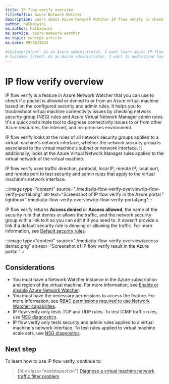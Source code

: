 ```yaml
---
title: IP flow verify overview
titleSuffix: Azure Network Watcher
description: Learn about Azure Network Watcher IP flow verify to check if traffic is allowed or denied to and from your Azure virtual machines (VMs).
author: halkazwini
ms.author: halkazwini
ms.service: azure-network-watcher
ms.topic: concept-article
ms.date: 09/30/2024

#CustomerIntent: As an Azure administrator, I want learn about IP flow verify so I can use it to check the security rules applied on the VMs to confirm if traffic is allowed or denied.
# Customer intent: As an Azure administrator, I want to understand how to use IP flow verify, so that I can troubleshoot and confirm if network traffic is allowed or denied for my virtual machines based on security rules.
---
```


# IP flow verify overview

IP flow verify is a feature in Azure Network Watcher that you can use to check if a packet is allowed or denied to or from an Azure virtual machine based on the configured security and admin rules. It helps you to troubleshoot virtual machine connectivity issues by checking network security group (NSG) rules and Azure Virtual Network Manager admin rules. It's a quick and simple tool to diagnose connectivity issues to or from other Azure resources, the internet, and on-premises environment.

IP flow verify looks at the rules of all network security groups applied to a virtual machine's network interface, whether the network security group is associated to the virtual machine's subnet or network interface. It additionally, looks at the Azure Virtual Network Manager rules applied to the virtual network of the virtual machine.

IP flow verify uses traffic direction, protocol, local IP, remote IP, local port, and remote port to test security and admin rules that apply to the virtual machine's network interface.

:::image type="content" source="./media/ip-flow-verify-overview/ip-flow-verify-portal.png" alt-text="Screenshot of IP flow verify in the Azure portal." lightbox="./media/ip-flow-verify-overview/ip-flow-verify-portal.png":::

IP flow verify returns **Access denied** or **Access allowed**, the name of the security rule that denies or allows the traffic, and the network security group with a link to it so you can edit it if you need to. It doesn't provide a link if a default security rule is denying or allowing the traffic. For more information, see [Default security rules](../virtual-network/network-security-groups-overview.md?toc=/azure/network-watcher/toc.json#default-security-rules).

:::image type="content" source="./media/ip-flow-verify-overview/access-denied.png" alt-text="Screenshot of IP flow verify result in the Azure portal.":::

## Considerations

- You must have a Network Watcher instance in the Azure subscription and region of the virtual machine. For more information, see [Enable or disable Azure Network Watcher](network-watcher-create.md).
- You must have the necessary permissions to access the feature. For more information, see [RBAC permissions required to use Network Watcher capabilities](required-rbac-permissions.md).
- IP flow verify only tests TCP and UDP rules. To test ICMP traffic rules, use [NSG diagnostics](nsg-diagnostics-overview.md).
- IP flow verify only tests security and admin rules applied to a virtual machine's network interface. To test rules applied to virtual machine scale sets, use [NSG diagnostics](nsg-diagnostics-overview.md).

## Next step

To learn how to use IP flow verify, continue to:

> [!div class="nextstepaction"]
> [Diagnose a virtual machine network traffic filter problem](diagnose-vm-network-traffic-filtering-problem.md)
